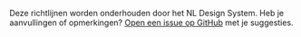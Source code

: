 Deze richtlijnen worden onderhouden door het NL Design System. Heb je aanvullingen of opmerkingen? [Open een issue op GitHub](https://github.com/nl-design-system/documentatie/issues/new) met je suggesties.
